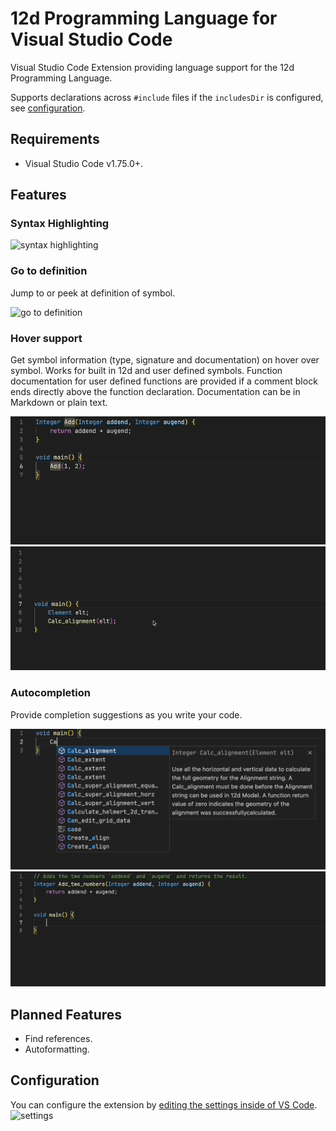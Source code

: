 # 12d Programming Language for Visual Studio Code

Visual Studio Code Extension providing language support for the 12d Programming
Language.

Supports declarations across `#include` files if the `includesDir` is
configured, see [configuration](#configuration).

## Requirements

- Visual Studio Code v1.75.0+.

## Features

### Syntax Highlighting

![syntax highlighting](https://github.com/kelly-lin/vscode-12dpl/assets/19686599/51b6f6a1-040d-44ed-8787-3c8bcea855c3)

### Go to definition

Jump to or peek at definition of symbol.

![go to definition](https://github.com/kelly-lin/vscode-12dpl/assets/19686599/e8ef36a1-0aa3-45d2-a76b-4feccb0d7229)

### Hover support

Get symbol information (type, signature and documentation) on hover over symbol.
Works for built in 12d and user defined symbols. Function documentation for
user defined functions are provided if a comment block ends directly above the
function declaration. Documentation can be in Markdown or plain text.

![hover support](./asset/doc/hover-user-func.gif)
![lib hover](./asset/doc/lib-hover.gif)

### Autocompletion

Provide completion suggestions as you write your code.

![lib completion](./asset/doc/lib-completion-doc.png)
![user func completion](./asset/doc/user-func-completion.gif)

## Planned Features

- Find references.
- Autoformatting.

## Configuration

You can configure the extension by [editing the settings inside of VS
Code](https://code.visualstudio.com/docs/getstarted/settings#_settings-editor).
![settings](https://github.com/kelly-lin/vscode-12dpl/assets/19686599/5edb575f-824d-4882-80e7-cb0f50459c27)
